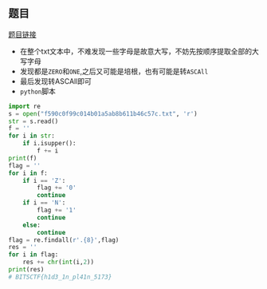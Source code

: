 ## 题目
[题目链接](https://adworld.xctf.org.cn/media/task/attachments/f590c0f99c014b01a5ab8b611b46c57c.txt)
* 在整个txt文本中，不难发现一些字母是故意大写，不妨先按顺序提取全部的大写字母
* 发现都是`ZERO`和`ONE`,之后又可能是培根，也有可能是转`ASCAll`
* 最后发现转ASCAll即可
* `python`脚本
```python
import re
s = open("f590c0f99c014b01a5ab8b611b46c57c.txt", 'r')
str = s.read()
f = ''
for i in str:
    if i.isupper():
        f += i
print(f)
flag = ''
for i in f:
    if i == 'Z':
        flag += '0'
        continue
    if i == 'N':
        flag += '1'
        continue
    else:
        continue
flag = re.findall(r'.{8}',flag)
res = ''
for i in flag:
    res += chr(int(i,2))
print(res)
# BITSCTF{h1d3_1n_pl41n_5173}
```
